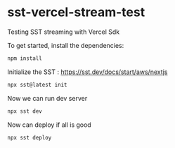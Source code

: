 # sst-vercel-stream-test
Testing SST streaming with Vercel Sdk

To get started, install the dependencies:

```bash
npm install
```

Initialize the SST : https://sst.dev/docs/start/aws/nextjs

```bash
npx sst@latest init
```

Now we can  run dev server

```bash
npx sst dev
```

Now can deploy if all is good

```bash
npx sst deploy
```

